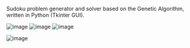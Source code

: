 Sudoku problem generator and solver based on the Genetic Algorithm, written in Python (Tkinter GUI).

![image](https://github.com/user-attachments/assets/60ce61c8-d582-49d1-a0f0-e09117231e9c)
![image](https://github.com/user-attachments/assets/87af3326-751d-4d43-8c3a-838f01841856)
![image](https://github.com/user-attachments/assets/96749cae-58c9-4325-9b2e-36a308b4b3f5)

![image](https://github.com/user-attachments/assets/4c3618ff-839a-4557-98ae-9772d2174592)

